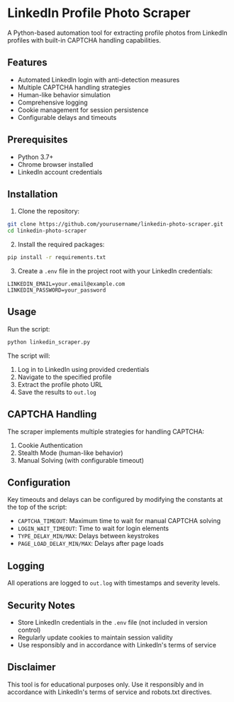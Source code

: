 # LinkedIn Profile Photo Scraper

A Python-based automation tool for extracting profile photos from LinkedIn profiles with built-in CAPTCHA handling capabilities.

## Features

- Automated LinkedIn login with anti-detection measures
- Multiple CAPTCHA handling strategies
- Human-like behavior simulation
- Comprehensive logging
- Cookie management for session persistence
- Configurable delays and timeouts

## Prerequisites

- Python 3.7+
- Chrome browser installed
- LinkedIn account credentials

## Installation

1. Clone the repository:
```bash
git clone https://github.com/yourusername/linkedin-photo-scraper.git
cd linkedin-photo-scraper
```

2. Install the required packages:
```bash
pip install -r requirements.txt
```

3. Create a `.env` file in the project root with your LinkedIn credentials:
```
LINKEDIN_EMAIL=your.email@example.com
LINKEDIN_PASSWORD=your_password
```

## Usage

Run the script:
```bash
python linkedin_scraper.py
```

The script will:
1. Log in to LinkedIn using provided credentials
2. Navigate to the specified profile
3. Extract the profile photo URL
4. Save the results to `out.log`

## CAPTCHA Handling

The scraper implements multiple strategies for handling CAPTCHA:
1. Cookie Authentication
2. Stealth Mode (human-like behavior)
3. Manual Solving (with configurable timeout)

## Configuration

Key timeouts and delays can be configured by modifying the constants at the top of the script:
- `CAPTCHA_TIMEOUT`: Maximum time to wait for manual CAPTCHA solving
- `LOGIN_WAIT_TIMEOUT`: Time to wait for login elements
- `TYPE_DELAY_MIN/MAX`: Delays between keystrokes
- `PAGE_LOAD_DELAY_MIN/MAX`: Delays after page loads

## Logging

All operations are logged to `out.log` with timestamps and severity levels.

## Security Notes

- Store LinkedIn credentials in the `.env` file (not included in version control)
- Regularly update cookies to maintain session validity
- Use responsibly and in accordance with LinkedIn's terms of service

## Disclaimer

This tool is for educational purposes only. Use it responsibly and in accordance with LinkedIn's terms of service and robots.txt directives.